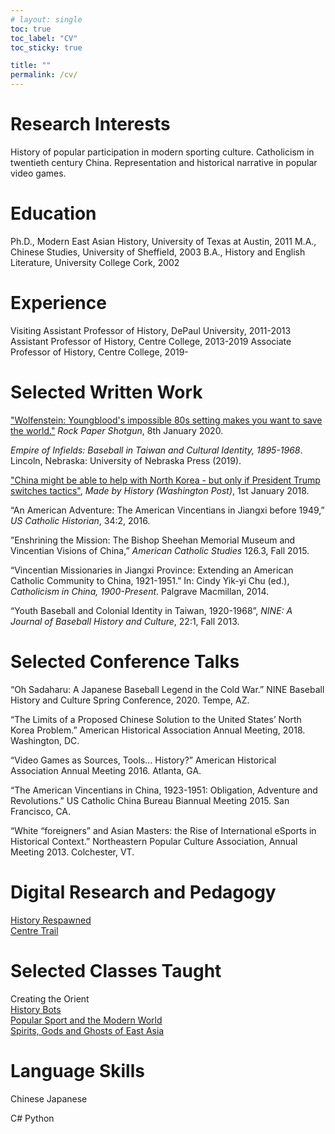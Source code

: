 ```yaml
---
# layout: single
toc: true
toc_label: "CV"
toc_sticky: true

title: ""
permalink: /cv/
---
```

# Research Interests  
History of popular participation in modern sporting culture. Catholicism in twentieth century China. Representation and historical narrative in popular video games. 

# Education

Ph.D., Modern East Asian History, University of Texas at Austin, 2011
M.A., Chinese Studies, University of Sheffield, 2003
B.A., History and English Literature, University College Cork, 2002

# Experience

Visiting Assistant Professor of History, DePaul University, 2011-2013
Assistant Professor of History, Centre College, 2013-2019
Associate Professor of History, Centre College, 2019-

# Selected Written Work

["Wolfenstein: Youngblood's impossible 80s setting makes you want to save the world."](https://www.rockpapershotgun.com/2020/01/08/wolfenstein-youngbloods-impossible-80s-setting-makes-you-want-to-save-the-world/) *Rock Paper Shotgun*, 8th January 2020.

*Empire of Infields: Baseball in Taiwan and Cultural Identity, 1895-1968*. Lincoln, Nebraska: University of Nebraska Press (2019).

["China might be able to help with North Korea - but only if President Trump switches tactics"](https://www.washingtonpost.com/news/made-by-history/wp/2018/01/18/china-might-be-able-to-help-with-north-korea-but-only-if-president-trump-switches-tactics/), *Made by History (Washington Post)*, 1st January 2018.

“An American Adventure: The American Vincentians in Jiangxi before 1949,” *US Catholic Historian*, 34:2, 2016.

”Enshrining the Mission: The Bishop Sheehan Memorial Museum and Vincentian Visions of China,” *American Catholic Studies* 126.3, Fall 2015.

“Vincentian Missionaries in Jiangxi Province: Extending an American Catholic Community to China, 1921-1951.” In: Cindy Yik-yi Chu (ed.), *Catholicism in China, 1900-Present*. Palgrave Macmillan, 2014.

“Youth Baseball and Colonial Identity in Taiwan, 1920-1968”, *NINE: A Journal of Baseball History and Culture*, 22:1, Fall  2013.

# Selected Conference Talks

“Oh Sadaharu: A Japanese Baseball Legend in the Cold War.” NINE Baseball History and Culture Spring Conference, 2020. Tempe, AZ.

“The Limits of a Proposed Chinese Solution to the United States’ North Korea Problem.” American Historical Association Annual Meeting, 2018. Washington, DC.

“Video Games as Sources, Tools… History?” American Historical Association Annual Meeting 2016. Atlanta, GA.

“The American Vincentians in China, 1923-1951: Obligation, Adventure and Revolutions.” US Catholic China Bureau Biannual Meeting 2015. San Francisco, CA.

“White “foreigners” and Asian Masters: the Rise of International eSports in Historical Context.” Northeastern Popular Culture Association, Annual Meeting 2013. Colchester, VT.

# Digital Research and Pedagogy

[History Respawned](http://www.historyrespawned.com)   
[Centre Trail](http://www.centretrail.com)

# Selected Classes Taught

Creating the Orient   
[History Bots](https://ctl.centre.edu/2020/04/29/inspirations-faculty-profile-john-harney/)   
[Popular Sport and the Modern World](https://sites.centre.edu/popularsport/)   
[Spirits, Gods and Ghosts of East Asia](https://sites.centre.edu/ghostsofasia/)   

# Language Skills

Chinese
Japanese

C#
Python    
   
